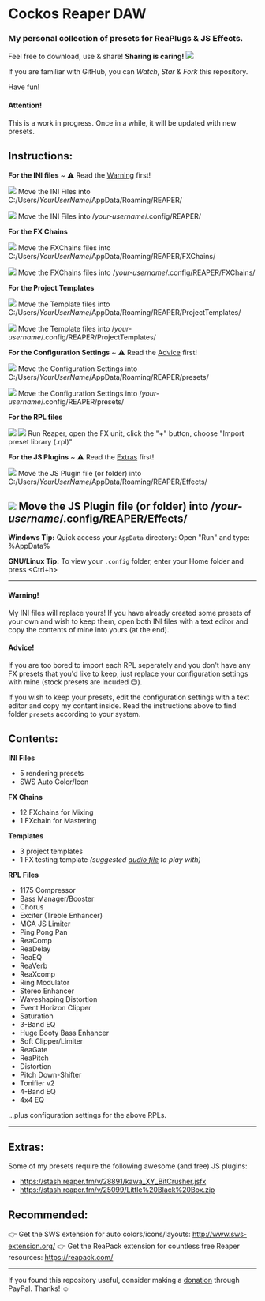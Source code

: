 Cockos Reaper DAW
=================

### My personal collection of presets for ReaPlugs & JS Effects.

Feel free to download, use & share! **Sharing is caring! ![](https://github.com/koulaxizis/reaper/blob/master/Images/Beating_heart.gif)**

If you are familiar with GitHub, you can *Watch*, *Star* & *Fork* this repository.

Have fun!


#### Attention!
This is a work in progress. Once in a while, it will be updated with new presets.


Instructions:
-------------

**For the INI files**  ~ :warning: Read the [Warning](https://github.com/koulaxizis/reaper#warning) first!
 
 ![](https://github.com/koulaxizis/reaper/blob/master/Images/Win.png) Move the INI Files into C:/Users/*YourUserName*/AppData/Roaming/REAPER/

 ![](https://github.com/koulaxizis/reaper/blob/master/Images/Tux.png) Move the INI Files into /*your-username*/.config/REAPER/

**For the FX Chains**
 
 ![](https://github.com/koulaxizis/reaper/blob/master/Images/Win.png) Move the FXChains files into C:/Users/*YourUserName*/AppData/Roaming/REAPER/FXChains/

 ![](https://github.com/koulaxizis/reaper/blob/master/Images/Tux.png) Move the FXChains files into /*your-username*/.config/REAPER/FXChains/

**For the Project Templates**

 ![](https://github.com/koulaxizis/reaper/blob/master/Images/Win.png) Move the Template files into C:/Users/*YourUserName*/AppData/Roaming/REAPER/ProjectTemplates/

 ![](https://github.com/koulaxizis/reaper/blob/master/Images/Tux.png) Move the Template files into /*your-username*/.config/REAPER/ProjectTemplates/

**For the Configuration Settings** ~ :warning: Read the [Advice](https://github.com/koulaxizis/reaper#advice) first!

 ![](https://github.com/koulaxizis/reaper/blob/master/Images/Win.png) Move the Configuration Settings into C:/Users/*YourUserName*/AppData/Roaming/REAPER/presets/

 ![](https://github.com/koulaxizis/reaper/blob/master/Images/Tux.png) Move the Configuration Settings into /*your-username*/.config/REAPER/presets/

**For the RPL files**

 ![](https://github.com/koulaxizis/reaper/blob/master/Images/Tux.png) ![](https://github.com/koulaxizis/reaper/blob/master/Images/Win.png) Run Reaper, open the FX unit, click the "+" button, choose "Import preset library (.rpl)"

**For the JS Plugins** ~ :warning: Read the [Extras](https://github.com/koulaxizis/reaper#extras) first!

 ![](https://github.com/koulaxizis/reaper/blob/master/Images/Win.png) Move the JS Plugin file (or folder) into C:/Users/*YourUserName*/AppData/Roaming/REAPER/Effects/

 ![](https://github.com/koulaxizis/reaper/blob/master/Images/Tux.png) Move the JS Plugin file (or folder) into /*your-username*/.config/REAPER/Effects/ 
---

**Windows Tip:** Quick access your `AppData` directory: Open "Run" and type: %AppData%

**GNU/Linux Tip:** To view your `.config` folder, enter your Home folder and press <Ctrl+h>

---

#### Warning!
My INI files will replace yours! If you have already created some presets of your own and wish to keep them, open both INI files with a text editor and copy the contents of mine into yours (at the end).

#### Advice!
If you are too bored to import each RPL seperately and you don't have any FX presets that you'd like to keep, just replace your configuration settings with mine (stock presets are incuded :wink:).

If you wish to keep your presets, edit the configuration settings with a text editor and copy my content inside. Read the instructions above to find folder `presets` according to your system.


Contents:
---------

**INI Files**
 - 5 rendering presets 
 - SWS Auto Color/Icon
 
**FX Chains**
 - 12 FXchains for Mixing
 - 1 FXchain for Mastering

**Templates**
- 3 project templates
- 1 FX testing template *(suggested [audio file](https://freesound.org/people/acclivity/sounds/24096/) to play with)* 
 
**RPL Files**
 - 1175 Compressor
 - Bass Manager/Booster
 - Chorus
 - Exciter (Treble Enhancer)
 - MGA JS Limiter
 - Ping Pong Pan
 - ReaComp
 - ReaDelay
 - ReaEQ
 - ReaVerb
 - ReaXcomp
 - Ring Modulator
 - Stereo Enhancer
 - Waveshaping Distortion
 - Event Horizon Clipper
 - Saturation
 - 3-Band EQ
 - Huge Booty Bass Enhancer
 - Soft Clipper/Limiter
 - ReaGate
 - ReaPitch
 - Distortion
 - Pitch Down-Shifter
 - Tonifier v2
 - 4-Band EQ
 - 4x4 EQ

...plus configuration settings for the above RPLs.

---

Extras:
-------

Some of my presets require the following awesome (and free) JS plugins:
 - https://stash.reaper.fm/v/28891/kawa_XY_BitCrusher.jsfx
 - https://stash.reaper.fm/v/25099/Little%20Black%20Box.zip

Recommended:
------------

:point_right: Get the SWS extension for auto colors/icons/layouts: http://www.sws-extension.org/
:point_right: Get the ReaPack extension for countless free Reaper resources: https://reapack.com/

---

If you found this repository useful, consider making a [donation](https://paypal.me/koulaxizis) through PayPal. Thanks! :relaxed: 
